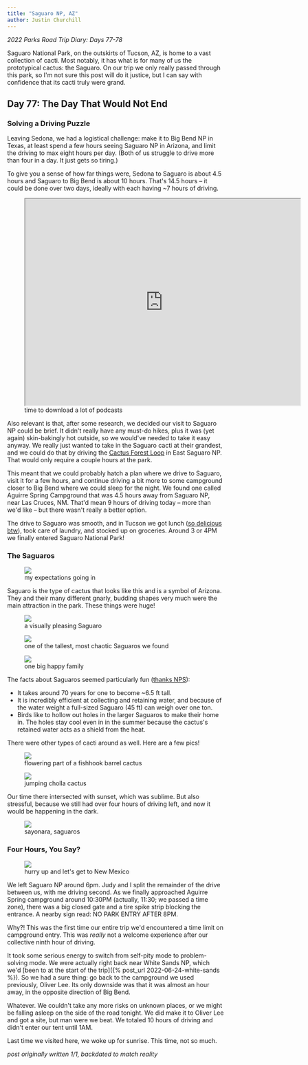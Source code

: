 ```yaml
---
title: "Saguaro NP, AZ"
author: Justin Churchill
---
```

_2022 Parks Road Trip Diary: Days 77-78_

Saguaro National Park, on the outskirts of Tucson, AZ, is home to a vast collection of cacti. Most notably, it has what is for many of us the prototypical cactus: the Saguaro. On our trip we only really passed through this park, so I'm not sure this post will do it justice, but I can say with confidence that its cacti truly were grand.
<!--end_excerpt-->

## Day 77: The Day That Would Not End
<!-- 9/5 -->

### Solving a Driving Puzzle

Leaving Sedona, we had a logistical challenge: make it to Big Bend NP in Texas, at least spend a few hours seeing Saguaro NP in Arizona, and limit the driving to max eight hours per day. (Both of us struggle to drive more than four in a day. It just gets so tiring.)

To give you a sense of how far things were, Sedona to Saguaro is about 4.5 hours and Saguaro to Big Bend is about 10 hours. That's 14.5 hours – it could be done over two days, ideally with each having ~7 hours of driving.

<!-- map of the drive -->
<figure>
    <iframe src="https://www.google.com/maps/d/embed?mid=1lFmGPuLitwiB1UJ-JJ7mZU6-BBaRp-Q&ehbc=2E312F" width="640" height="480"  class="responsive-dim-limits"></iframe>
    <figcaption>time to download a lot of podcasts</figcaption>
</figure>

Also relevant is that, after some research, we decided our visit to Saguaro NP could be brief. It didn't really have any must-do hikes, plus it was (yet again) skin-bakingly hot outside, so we would've needed to take it easy anyway. We really just wanted to take in the Saguaro cacti at their grandest, and we could do that by driving the [Cactus Forest Loop](alltrails.com/explore/trail/us/arizona/cactus-forest-loop-drive) in East Saguaro NP. That would only require a couple hours at the park.

This meant that we could probably hatch a plan where we drive to Saguaro, visit it for a few hours, and continue driving a bit more to some campground closer to Big Bend where we could sleep for the night. We found one called Aguirre Spring Campground that was 4.5 hours away from Saguaro NP, near Las Cruces, NM. That'd mean 9 hours of driving today – more than we'd like – but there wasn't really a better option.

The drive to Saguaro was smooth, and in Tucson we got lunch ([so delicious btw](https://goo.gl/maps/53fu65frTGk1YoEe9)), took care of laundry, and stocked up on groceries. Around 3 or 4PM we finally entered Saguaro National Park!

### The Saguaros

<!-- final fantasy cactuar -->
<figure>
    <img src="https://lh3.googleusercontent.com/pw/AL9nZEXjuHFxc2dKo1SoD_71gJzcDOIHda_7pcFzF2poiU_dD84qSLgHhohIPJr5hW2mGNLWjh5GsqO83l9aB-j7-8XglCA2t9aAVFKEKSmDm3qDFFt_pf3Jv589pRtAo_seo17Ii-15pb6xDyFegAaARfbRDA=w500-h340-no?authuser=0">
    <figcaption>my expectations going in</figcaption>
</figure>

Saguaro is the type of cactus that looks like this and is a symbol of Arizona. They and their many different gnarly, budding shapes very much were the main attraction in the park. These things were huge!

<!-- me with saguaro -->
<figure>
    <img src="https://lh3.googleusercontent.com/pw/AL9nZEWKW8jSXq29GxAXh0dk-MZUNgdI_X45ESMhfRRd8VPPJEKKtKuOlpiozyZFVEK39S9kiYm69NbLak3oJQ7dQ8xCNeuR2OIfgIYoIu5zg-ohlG0WtGnm18lYRtlWoM-F4lTltS1QLdGN6X9pM0QCwX79Fg=w1630-h1438-no?authuser=0">
    <figcaption>a visually pleasing Saguaro</figcaption>
</figure>

<!-- judy with saguaro -->
<figure>
    <img src="https://lh3.googleusercontent.com/pw/AL9nZEVQILR20y006TWaRn0fNZrvCjH7t11uQ7BasQk0A3eMLUHoVFcjIWXXcuZ8g1TOY7GpppiqY1zsqTTAb3w1zBKXhDwr4kruMZM6Cv9DADIIeCL67iKWvhRFOEbFAm9nFXhwD9roDxr1J-FyqDueam0K1Q=w1078-h1436-no?authuser=0">
    <figcaption>one of the tallest, most chaotic Saguaros we found</figcaption>
</figure>

<!-- field of saguaros -->
<figure>
    <img src="https://lh3.googleusercontent.com/pw/AL9nZEU6ASponKRuZ31s7rFRwJsMXSK3PjcGjbJRxNveRDk_We0u-nUria_ITodyKTE4_WZLmy6FTXwHBVCszkLSqQBEADYXDD0tzvtE3QS2JDDSDg3GLYmnXv4bAY_fVge6H-FvA2eNFBvOjXjC059W1xqYog=w1916-h1436-no?authuser=0">
    <figcaption>one big happy family</figcaption>
</figure>

The facts about Saguaros seemed particularly fun ([thanks NPS](https://www.nps.gov/orpi/learn/nature/saguaro-cactus.htm)):
* It takes around 70 years for one to become ~6.5 ft tall.
* It is incredibly efficient at collecting and retaining water, and because of the water weight a full-sized Saguaro (45 ft) can weigh over one ton.
* Birds like to hollow out holes in the larger Saguaros to make their home in. The holes stay cool even in in the summer because the cactus's retained water acts as a shield from the heat.

There were other types of cacti around as well. Here are a few pics!

<!-- flowering cactus -->
<figure>
    <img src="https://lh3.googleusercontent.com/pw/AL9nZEUSDiYKyQ865nuLzRIiD8FyyKP5ncGm8QxkGH4LMt04ctYHzLYW2s72ymQRknAAzpX-QAP9cakA_j6RiE5OGb9liDPn7fdgCjVrIkMfp2yJ_TasyBFIxYYpnTHkAfcxy_EtadL04jaukJqkjl2OCBm-4A=w1184-h1436-no?authuser=0">
    <figcaption>flowering part of a fishhook barrel cactus</figcaption>
</figure>

<!-- jumping cholla -->
<figure>
    <img src="https://lh3.googleusercontent.com/pw/AL9nZEXZ6Bsv86UF5lW5OW6j_ivsMgzvgkrgb7aHEVfovhLnAjOTUuht-CNcMtP4xIg2L-5hGBO743wiq4U0JVuUC3r1w0z7ge9jX9FBtQjsGo_JcW0I_qQGWov3PhtlfR0LnhWel-Qx19ANVsxEPSj2_7Gy7g=w1446-h1436-no?authuser=0">
    <figcaption>jumping cholla cactus</figcaption>
</figure>

Our time there intersected with sunset, which was sublime. But also stressful, because we still had over four hours of driving left, and now it would be happening in the dark.

<!-- sunset through saguaros -->
<figure>
    <img src="https://lh3.googleusercontent.com/pw/AL9nZEUIrJV8RHfYbqVYn0_mAE1LEVAMYFCYYurCe0PZlA-1arBEeRXu1Ynsbg9SCr1oGi9zlVwDXWAm2NhlaSnoglfIlMgComzJP6Isgx0u9XvxNfxakfh4RUBetqZICn4_QPn6WLOEOJfq6fVoegyz9VyyTQ=w1078-h1436-no?authuser=0">
    <figcaption>sayonara, saguaros</figcaption>
</figure>

### Four Hours, You Say?

<!-- sunset from the car -->
<figure>
    <img src="https://lh3.googleusercontent.com/pw/AL9nZEXcHRwO5ZTlGtX50CWm4VGeEIiHVxO_CJVpTRR-qQWV4KxWqMTjqp59BXVX8GXkRBKK2Iz52cLbEWmejDm9jph11SL2DjVf0n38-vCjJpgYH26rEbIXmp4_RaiavhNe-rSgMAIMzNrUx66d0WdlWDWYwA=w1916-h1436-no?authuser=0">
    <figcaption>hurry up and let's get to New Mexico</figcaption>
</figure>

We left Saguaro NP around 6pm. Judy and I split the remainder of the drive between us, with me driving second. As we finally approached Aguirre Spring campground around 10:30PM (actually, 11:30; we passed a time zone), there was a big closed gate and a tire spike strip blocking the entrance. A nearby sign read: NO PARK ENTRY AFTER 8PM.

Why?! This was the first time our entire trip we'd encountered a time limit on campground entry. This was _really_ not a welcome experience after our collective ninth hour of driving.

It took some serious energy to switch from self-pity mode to problem-solving mode. We were actually right back near White Sands NP, which we'd [been to at the start of the trip]({% post_url 2022-06-24-white-sands %}). So we had a sure thing: go back to the campground we used previously, Oliver Lee. Its only downside was that it was almost an hour away, in the opposite direction of Big Bend.

Whatever. We couldn't take any more risks on unknown places, or we might be falling asleep on the side of the road tonight. We did make it to Oliver Lee and got a site, but man were we beat. We totaled 10 hours of driving and didn't enter our tent until 1AM.

Last time we visited here, we woke up for sunrise. This time, not so much.


_post originally written 1/1, backdated to match reality_
